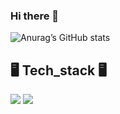 ### Hi there 👋
![Anurag’s GitHub stats](https://github-readme-stats.vercel.app/api?username=jungmyeong96&show_icons=true&theme=radical)
 ## 🖥 Tech_stack 🖥
<img src="https://img.shields.io/badge/-42seoul-222222?style=flat&logo=academy"/> <img src="https://img.shields.io/badge/-C language-3344ff?style=flat&logo=clang"/>
<!--
**KimDae-hyun/KimDae-hyun** is a ✨ _special_ ✨ repository because its `README.md` (this file) appears on your GitHub profile.

Here are some ideas to get you started:

- 🔭 I’m currently working on ...
- 🌱 I’m currently learning ...
- 👯 I’m looking to collaborate on ...
- 🤔 I’m looking for help with ...
- 💬 Ask me about ...
- 📫 How to reach me: ...
- 😄 Pronouns: ...
- ⚡ Fun fact: ...
-->
